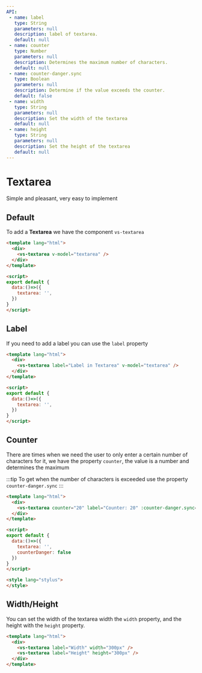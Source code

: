 ```yaml
---
API:
 - name: label
   type: String
   parameters: null
   description: label of textarea.
   default: null
 - name: counter
   type: Number
   parameters: null
   description: Determines the maximum number of characters.
   default: null
 - name: counter-danger.sync
   type: Boolean
   parameters: null
   description: Determine if the value exceeds the counter.
   default: false
 - name: width
   type: String
   parameters: null
   description: Set the width of the textarea
   default: null
 - name: height
   type: String
   parameters: null
   description: Set the height of the textarea
   default: null
---
```


# Textarea

<box header>

  Simple and pleasant, very easy to implement

</box>

<box>

## Default

To add a **Textarea** we have the component `vs-textarea`

<vuecode md>
<div slot="demo">
  <Demos-Textarea-Default />
</div>
<div slot="code">

```html
<template lang="html">
  <div>
    <vs-textarea v-model="textarea" />
  </div>
</template>

<script>
export default {
  data:()=>({
    textarea: '',
  })
}
</script>
```

</div>
</vuecode>
</box>

<box>

## Label

If you need to add a label you can use the `label` property

<vuecode md>
<div slot="demo">
  <Demos-Textarea-Label />
</div>
<div slot="code">

```html
<template lang="html">
  <div>
    <vs-textarea label="Label in Textarea" v-model="textarea" />
  </div>
</template>

<script>
export default {
  data:()=>({
    textarea: '',
  })
}
</script>
```

</div>
</vuecode>
</box>

<box>

## Counter

There are times when we need the user to only enter a certain number of characters for it, we have the property `counter`, the value is a number and determines the maximum

:::tip
  To get when the number of characters is exceeded use the property `counter-danger.sync`
:::

<vuecode md>
<div slot="demo">
  <Demos-Textarea-Counter />
</div>
<div slot="code">

```html
<template lang="html">
  <div>
    <vs-textarea counter="20" label="Counter: 20" :counter-danger.sync="counterDanger" v-model="textarea" />
  </div>
</template>

<script>
export default {
  data:()=>({
    textarea: '',
    counterDanger: false
  })
}
</script>

<style lang="stylus">
</style>
```

</div>
</vuecode>
</box>

<box>

## Width/Height

You can set the width of the textarea width the `width` property, and the height with the `height` property.

<vuecode md>
<div slot="demo">
  <Demos-Height-Counter />
</div>
<div slot="code">

```html
<template lang="html">
  <div>
    <vs-textarea label="Width" width="300px" />
    <vs-textarea label="Height" height="300px" />
  </div>
</template>
```

</div>
</vuecode>
</box>
